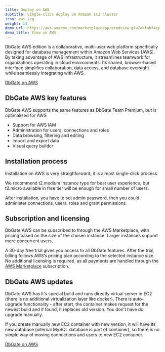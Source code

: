 ```yaml
---
title: Deploy on AWS
subtitle: Single-click deploy on Amazon EC2 cluster
icon: aws.svg
weight: 14
demo_url: https://aws.amazon.com/marketplace/pp/prodview-glw7okfnhf4cy
demo_title: View on AWS
---
```


DbGate AWS edition is a collaborative, multi-user web platform specifically designed for database management within Amazon Web Services (AWS). By taking advantage of AWS infrastructure, it streamlines teamwork for organizations operating in cloud environments. Its shared, browser-based interface simplifies collaboration, data access, and database oversight while seamlessly integrating with AWS.

<p>
    <a href="https://aws.amazon.com/marketplace/pp/prodview-glw7okfnhf4cy" target="_blank" class="button is-info is-medium">DbGate on AWS</a>
</p>

## DbGate AWS key features
DbGate AWS supports the same features as DbGate Team Premium, but is optimalized for AWS

* Support for AWS IAM
* Administration for users, connections and roles
* Data browsing, filtering and editing
* Import and export data
* Visual query builder

## Installation process
Installation on AWS is very straighforward, it is almost single-click process. 

We recommend t2.medium instance type for best user experience, but t2.micro available in free tier will be enough for small number of users.

After installation, you have to set admin password, then you could administer connections, users, roles and grant permissions.

## Subscription and licensing
DbGate AWS can be subscribed to through the AWS Marketplace, with pricing based on the size of the chosen instance. Larger instances support more concurrent users.

A 30-day free trial gives you access to all DbGate features. After the trial, billing follows AWS’s pricing plan according to the selected instance size. No additional licensing is required, as all payments are handled through the [AWS Marketplace](https://aws.amazon.com/marketplace/pp/prodview-glw7okfnhf4cy) subscription.

## DbGate AWS updates
DbGate AWS has it's special build and runs directly virtual server in EC2 (there is no additional virtualization layer like docker). There is auto-upgrade functionality - after start, the container makes request for the newest build and if found, it replaces old version. You don't have do upgrade manually. 

If you create manually new EC2 container with new version, it will have its new database (internal MySQL database is part of container), so there is no simple way of moving connections and users to new EC2 container.

<p>
    <a href="https://aws.amazon.com/marketplace/pp/prodview-glw7okfnhf4cy" target="_blank" class="button is-info is-medium">DbGate on AWS</a>
</p>

